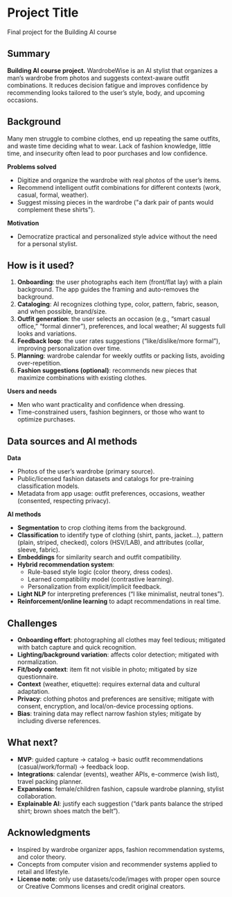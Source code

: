 # Project Title

Final project for the Building AI course

## Summary

**Building AI course project.** WardrobeWise is an AI stylist that organizes a man’s wardrobe from photos and suggests context-aware outfit combinations. It reduces decision fatigue and improves confidence by recommending looks tailored to the user’s style, body, and upcoming occasions.

## Background

Many men struggle to combine clothes, end up repeating the same outfits, and waste time deciding what to wear. Lack of fashion knowledge, little time, and insecurity often lead to poor purchases and low confidence.

**Problems solved**
- Digitize and organize the wardrobe with real photos of the user’s items.
- Recommend intelligent outfit combinations for different contexts (work, casual, formal, weather).
- Suggest missing pieces in the wardrobe ("a dark pair of pants would complement these shirts").

**Motivation**
- Democratize practical and personalized style advice without the need for a personal stylist.

## How is it used?

1. **Onboarding**: the user photographs each item (front/flat lay) with a plain background. The app guides the framing and auto-removes the background.  
2. **Cataloging**: AI recognizes clothing type, color, pattern, fabric, season, and when possible, brand/size.  
3. **Outfit generation**: the user selects an occasion (e.g., “smart casual office,” “formal dinner”), preferences, and local weather; AI suggests full looks and variations.  
4. **Feedback loop**: the user rates suggestions (“like/dislike/more formal”), improving personalization over time.  
5. **Planning**: wardrobe calendar for weekly outfits or packing lists, avoiding over-repetition.  
6. **Fashion suggestions (optional)**: recommends new pieces that maximize combinations with existing clothes.

**Users and needs**
- Men who want practicality and confidence when dressing.  
- Time-constrained users, fashion beginners, or those who want to optimize purchases.  

## Data sources and AI methods

**Data**
- Photos of the user’s wardrobe (primary source).  
- Public/licensed fashion datasets and catalogs for pre-training classification models.  
- Metadata from app usage: outfit preferences, occasions, weather (consented, respecting privacy).  

**AI methods**
- **Segmentation** to crop clothing items from the background.  
- **Classification** to identify type of clothing (shirt, pants, jacket…), pattern (plain, striped, checked), colors (HSV/LAB), and attributes (collar, sleeve, fabric).  
- **Embeddings** for similarity search and outfit compatibility.  
- **Hybrid recommendation system**:  
  - Rule-based style logic (color theory, dress codes).  
  - Learned compatibility model (contrastive learning).  
  - Personalization from explicit/implicit feedback.  
- **Light NLP** for interpreting preferences (“I like minimalist, neutral tones”).  
- **Reinforcement/online learning** to adapt recommendations in real time.  

## Challenges

- **Onboarding effort**: photographing all clothes may feel tedious; mitigated with batch capture and quick recognition.  
- **Lighting/background variation**: affects color detection; mitigated with normalization.  
- **Fit/body context**: item fit not visible in photo; mitigated by size questionnaire.  
- **Context** (weather, etiquette): requires external data and cultural adaptation.  
- **Privacy**: clothing photos and preferences are sensitive; mitigate with consent, encryption, and local/on-device processing options.  
- **Bias**: training data may reflect narrow fashion styles; mitigate by including diverse references.  

## What next?

- **MVP**: guided capture → catalog → basic outfit recommendations (casual/work/formal) → feedback loop.  
- **Integrations**: calendar (events), weather APIs, e-commerce (wish list), travel packing planner.  
- **Expansions**: female/children fashion, capsule wardrobe planning, stylist collaboration.  
- **Explainable AI**: justify each suggestion (“dark pants balance the striped shirt; brown shoes match the belt”).  

## Acknowledgments

- Inspired by wardrobe organizer apps, fashion recommendation systems, and color theory.  
- Concepts from computer vision and recommender systems applied to retail and lifestyle.  
- **License note**: only use datasets/code/images with proper open source or Creative Commons licenses and credit original creators.  
